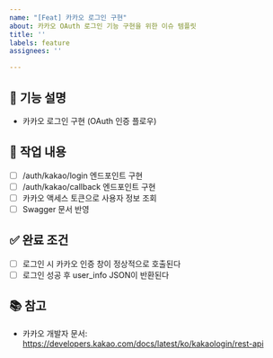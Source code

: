 ```yaml
---
name: "[Feat] 카카오 로그인 구현"
about: 카카오 OAuth 로그인 기능 구현을 위한 이슈 템플릿
title: ''
labels: feature
assignees: ''

---
```


## 📝 기능 설명
- 카카오 로그인 구현 (OAuth 인증 플로우)

## 🔧 작업 내용
- [ ] /auth/kakao/login 엔드포인트 구현
- [ ] /auth/kakao/callback 엔드포인트 구현
- [ ] 카카오 액세스 토큰으로 사용자 정보 조회
- [ ] Swagger 문서 반영

## ✅ 완료 조건
- [ ] 로그인 시 카카오 인증 창이 정상적으로 호출된다
- [ ] 로그인 성공 후 user_info JSON이 반환된다

## 📚 참고
- 카카오 개발자 문서: https://developers.kakao.com/docs/latest/ko/kakaologin/rest-api
